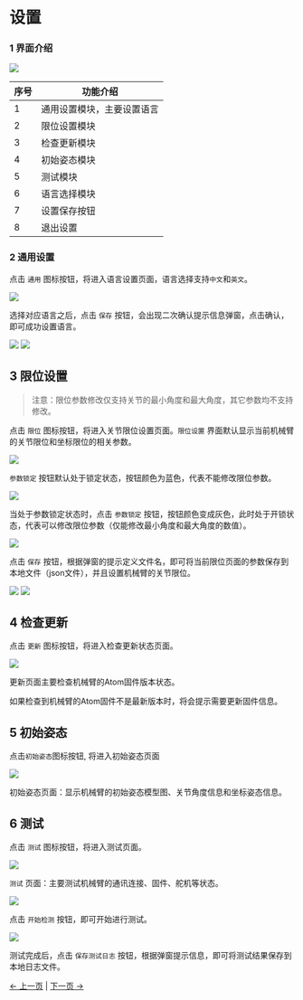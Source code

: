 # 设置
### 1 界面介绍

<img src="../../../../resources/3-FunctionsAndApplications/5.myBlockly/other/setting-home.png" />

| 序号 | 功能介绍                   |
| ---- | -------------------------- |
| 1    | 通用设置模块，主要设置语言 |
| 2    | 限位设置模块               |
| 3    | 检查更新模块               |
| 4    | 初始姿态模块               |
| 5    | 测试模块                   |
| 6    | 语言选择模块               |
| 7    | 设置保存按钮               |
| 8    | 退出设置                   |

### 2 通用设置

点击 `通用` 图标按钮，将进入语言设置页面，语言选择支持`中文`和`英文`。

<img src="../../../../resources/3-FunctionsAndApplications/5.myBlockly/other/setting-common.png" />

选择对应语言之后，点击 `保存` 按钮，会出现二次确认提示信息弹窗，点击确认，即可成功设置语言。

<img src="../../../../resources/3-FunctionsAndApplications/5.myBlockly/other/setting-confirm.png" />

<img src="../../../../resources/3-FunctionsAndApplications/5.myBlockly/other/setting-save.png" />

## 3 限位设置

> 注意：限位参数修改仅支持关节的最小角度和最大角度，其它参数均不支持修改。

点击 `限位` 图标按钮，将进入关节限位设置页面。`限位设置` 界面默认显示当前机械臂的关节限位和坐标限位的相关参数。

<img src="../../../../resources/3-FunctionsAndApplications/5.myBlockly/other/setting-limit.png" />

`参数锁定` 按钮默认处于锁定状态，按钮颜色为蓝色，代表不能修改限位参数。

<img src="../../../../resources/3-FunctionsAndApplications/5.myBlockly/other/setting-limit-lock.png" />

当处于参数锁定状态时，点击 `参数锁定` 按钮，按钮颜色变成灰色，此时处于开锁状态，代表可以修改限位参数（仅能修改最小角度和最大角度的数值）。

<img src="../../../../resources/3-FunctionsAndApplications/5.myBlockly/other/setting-limit-unlock.png" />

点击 `保存` 按钮，根据弹窗的提示定义文件名，即可将当前限位页面的参数保存到本地文件（json文件），并且设置机械臂的关节限位。

<img src="../../../../resources/3-FunctionsAndApplications/5.myBlockly/other/setting-limit-save.png" />


<img src="../../../../resources/3-FunctionsAndApplications/5.myBlockly/other/setting-limit-save1.png" />

## 4 检查更新

点击 `更新` 图标按钮，将进入检查更新状态页面。

<img src="../../../../resources/3-FunctionsAndApplications/5.myBlockly/other/setting-update.png" />


更新页面主要检查机械臂的Atom固件版本状态。

如果检查到机械臂的Atom固件不是最新版本时，将会提示需要更新固件信息。


## 5 初始姿态

点击`初始姿态`图标按钮, 将进入初始姿态页面

<img src="../../../../resources/3-FunctionsAndApplications/5.myBlockly/other/setting-init.png" />


初始姿态页面：显示机械臂的初始姿态模型图、关节角度信息和坐标姿态信息。

## 6 测试

点击 `测试` 图标按钮，将进入测试页面。

<img src="../../../../resources/3-FunctionsAndApplications/5.myBlockly/other/setting-test.png" />

`测试` 页面：主要测试机械臂的通讯连接、固件、舵机等状态。

<img src="../../../../resources/3-FunctionsAndApplications/5.myBlockly/other/setting-test1.png" />

点击 `开始检测` 按钮，即可开始进行测试。

<img src="../../../../resources/3-FunctionsAndApplications/5.myBlockly/other/setting-test2.png" />

测试完成后，点击 `保存测试日志`  按钮，根据弹窗提示信息，即可将测试结果保存到本地日志文件。

[← 上一页](../5.7-firmware/5.7.1-firmware_main.md) | [下一页 →](../../6-SoftwareDevelopment/README.md)
